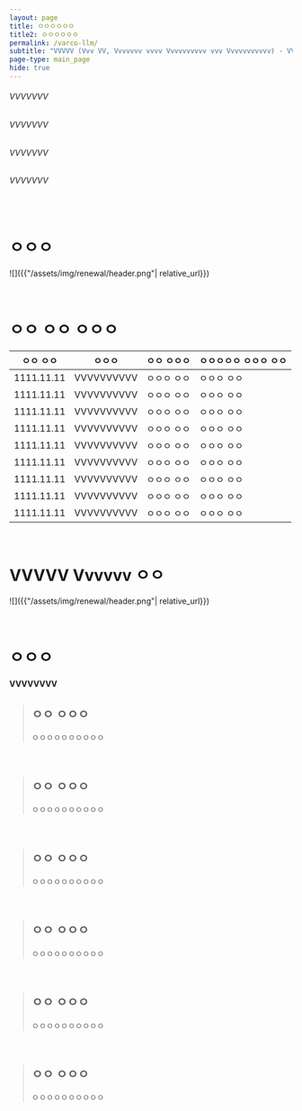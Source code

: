 ```yaml
---
layout: page
title: ㅇㅇㅇㅇㅇㅇ
title2: ㅇㅇㅇㅇㅇㅇ
permalink: /varco-llm/
subtitle: "VVVVV (Vvv VV, Vvvvvvv vvvv Vvvvvvvvvv vvv Vvvvvvvvvvv) - VVV"
page-type: main_page
hide: true
---
```


<h6>VVVVVVV</h6>
<h6>VVVVVVV</h6>
<h6>VVVVVVV</h6>
<h6>VVVVVVV</h6>

<br/>

# ㅇㅇㅇ

![]({{"/assets/img/renewal/header.png"| relative_url}})


<br/>

# ㅇㅇ ㅇㅇ ㅇㅇㅇ

|ㅇㅇ ㅇㅇ|ㅇㅇㅇ|ㅇㅇ ㅇㅇㅇ|ㅇㅇㅇㅇㅇ ㅇㅇㅇ ㅇㅇ|
|-|-|-|-|
|1111.11.11|VVVVVVVVVV|ㅇㅇㅇ ㅇㅇ|ㅇㅇㅇ ㅇㅇ|
|1111.11.11|VVVVVVVVVV|ㅇㅇㅇ ㅇㅇ|ㅇㅇㅇ ㅇㅇ|
|1111.11.11|VVVVVVVVVV|ㅇㅇㅇ ㅇㅇ|ㅇㅇㅇ ㅇㅇ|
|1111.11.11|VVVVVVVVVV|ㅇㅇㅇ ㅇㅇ|ㅇㅇㅇ ㅇㅇ|
|1111.11.11|VVVVVVVVVV|ㅇㅇㅇ ㅇㅇ|ㅇㅇㅇ ㅇㅇ|
|1111.11.11|VVVVVVVVVV|ㅇㅇㅇ ㅇㅇ|ㅇㅇㅇ ㅇㅇ|
|1111.11.11|VVVVVVVVVV|ㅇㅇㅇ ㅇㅇ|ㅇㅇㅇ ㅇㅇ|
|1111.11.11|VVVVVVVVVV|ㅇㅇㅇ ㅇㅇ|ㅇㅇㅇ ㅇㅇ|
|1111.11.11|VVVVVVVVVV|ㅇㅇㅇ ㅇㅇ|ㅇㅇㅇ ㅇㅇ|


<br/>

# VVVVV Vvvvvv ㅇㅇ

![]({{"/assets/img/renewal/header.png"| relative_url}})



<br/>

# ㅇㅇㅇ

<h4 class="subtitle">VVVVVVVV</h4>

> ## ㅇㅇ ㅇㅇㅇ
>
> ㅇㅇㅇㅇㅇㅇㅇㅇㅇㅇ

<br/>

> ## ㅇㅇ ㅇㅇㅇ
>
> ㅇㅇㅇㅇㅇㅇㅇㅇㅇㅇ

<br/>

> ## ㅇㅇ ㅇㅇㅇ
>
> ㅇㅇㅇㅇㅇㅇㅇㅇㅇㅇ

<br/>

> ## ㅇㅇ ㅇㅇㅇ
>
> ㅇㅇㅇㅇㅇㅇㅇㅇㅇㅇ

<br/>

> ## ㅇㅇ ㅇㅇㅇ
>
> ㅇㅇㅇㅇㅇㅇㅇㅇㅇㅇ

<br/>

> ## ㅇㅇ ㅇㅇㅇ
>
> ㅇㅇㅇㅇㅇㅇㅇㅇㅇㅇ
